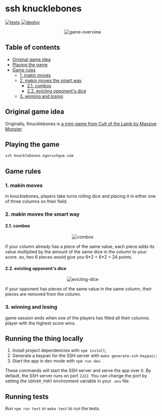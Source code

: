 # ssh knucklebones

[![tests](https://github.com/arf1e/ssh-knucklebones/actions/workflows/node.js.yml/badge.svg)](https://github.com/arf1e/ssh-knucklebones/actions/workflows/node.js.yml) [![deploy](https://github.com/arf1e/ssh-knucklebones/actions/workflows/deploy.yml/badge.svg)](https://github.com/arf1e/ssh-knucklebones/actions/workflows/deploy.yml)

<p align="center">
<img src="https://github.com/user-attachments/assets/96168f36-6ed0-4f3d-a45c-a5d3231d2052" alt="game-overview" />
</p>

## Table of contents

- [Original game idea](#original-game-idea)
- [Playing the game](#playing-the-game)
- [Game rules](#game-rules)
  - [1. makin moves](#1-makin-moves)
  - [2. makin moves the smart way](#2-makin-moves-the-smart-way)
    - [2.1. combos](#21-combos)
    - [2.2. evicting opponent's dice](#22-evicting-opponents-dice)
  - [3. winning and losing](#3-winning-and-losing)

## Original game idea

Originally, Knucklebones is [a mini-game from Cult of the Lamb by Massive Monster](https://cult-of-the-lamb.fandom.com/wiki/Knucklebones)

## Playing the game

```bash
ssh knucklebones.egorushque.com
```

## Game rules

### 1. makin moves

in knucklebones, players take turns rolling dice and placing it in either one of three columns on their field.

### 2. makin moves the smart way

#### 2.1. combos

<p align="center">
  <img src="https://github.com/user-attachments/assets/4ab45905-4b5e-43d5-b298-4e47f4dc229c" alt="combos" />
</p>
if your column already has a piece of the same value, each piece adds its value multiplied by the amount of the same dice in the column to your score. so, two 6 pieces would give you 6*2 + 6*2 = 24 points.

#### 2.2. evicting opponent's dice

<p align="center">
  <img src="https://github.com/user-attachments/assets/1b16b2a6-e14f-43b4-9785-fe973a411f7e" alt="evicting-dice" />
</p>
if your opponent has pieces of the same value in the same column, their pieces are removed from the column.

### 3. winning and losing

game session ends when one of the players has filled all their columns. player with the highest score wins.

## Running the thing locally

1. Install project dependencies with `npm install`;
2. Generate a keypair for the SSH server with `make generate-ssh-keypair`;
3. Start the app in dev mode with `npm run dev`.

These commands will start the SSH server and serve the app over it. By default, the SSH server runs on port `2222`.
You can change the port by setting the `SERVER_PORT` environment variable in your `.env` file.

## Running tests

Run `npm run test` or `make test` to run the tests.
